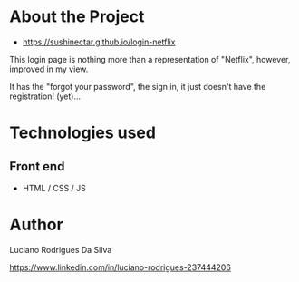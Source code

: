 # About the Project

- https://sushinectar.github.io/login-netflix

This login page is nothing more than a representation of "Netflix", however, improved in my view.

It has the "forgot your password", the sign in, it just doesn't have the registration! (yet)...

# Technologies used
## Front end
- HTML / CSS / JS 

# Author

Luciano Rodrigues Da Silva

https://www.linkedin.com/in/luciano-rodrigues-237444206
